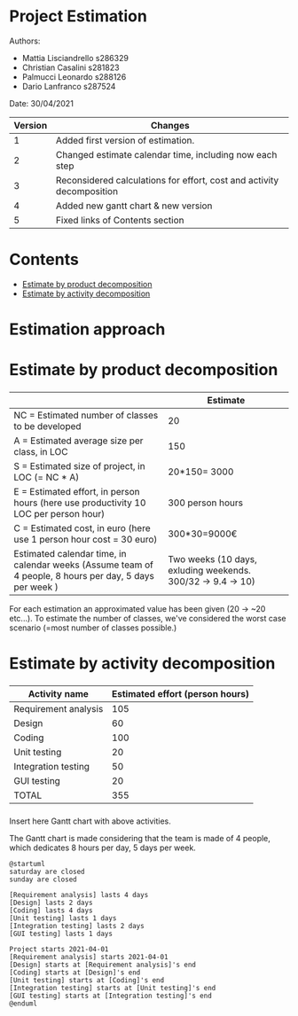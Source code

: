 
# Project Estimation  
Authors:

- Mattia Lisciandrello s286329
- Christian Casalini s281823
- Palmucci Leonardo s288126
- Dario Lanfranco s287524

Date: 30/04/2021

| Version | Changes |
| ------- |---------|
| 1 | Added first version of estimation. |
| 2 | Changed estimate calendar time, including now each step |
| 3 | Reconsidered calculations for effort, cost and activity decomposition | 
| 4 | Added new gantt chart & new version | 
| 5 | Fixed links of Contents section |

# Contents
- [Estimate by product decomposition](#Estimate-by-product-decomposition)
- [Estimate by activity decomposition ](#Estimate-by-activity-decomposition)

# Estimation approach
# Estimate by product decomposition
### 
|             | Estimate                        |             
| ----------- | ------------------------------- |  
| NC =  Estimated number of classes to be developed   |  20          |             
| A = Estimated average size per class, in LOC       |      150               | 
| S = Estimated size of project, in LOC (= NC * A) |20*150= 3000 |
| E = Estimated effort, in person hours (here use productivity 10 LOC per person hour)  |          300 person hours   |   
| C = Estimated cost, in euro (here use 1 person hour cost = 30 euro) | 300*30=9000€ | 
| Estimated calendar time, in calendar weeks (Assume team of 4 people, 8 hours per day, 5 days per week ) | Two weeks (10 days, exluding weekends. 300/32 -> 9.4 -> 10) |               

For each estimation an approximated value has been given (20 -> ~20 etc...). To estimate the number of classes, we've considered the worst case scenario (=most number of classes possible.)


# Estimate by activity decomposition
### 
|         Activity name    | Estimated effort (person hours)   |             
| ----------- | ------------------------------- | 
| Requirement analysis | 105 |
| Design | 60 | 
| Coding | 100 |
| Unit testing | 20 | 
| Integration testing | 50 | 
| GUI testing | 20 |
| TOTAL | 355 | 

###
Insert here Gantt chart with above activities.

The Gantt chart is made considering that the team is made of 4 people, which dedicates 8 hours per day, 5 days per week.


```plantuml
@startuml
saturday are closed
sunday are closed

[Requirement analysis] lasts 4 days
[Design] lasts 2 days
[Coding] lasts 4 days
[Unit testing] lasts 1 days 
[Integration testing] lasts 2 days
[GUI testing] lasts 1 days

Project starts 2021-04-01
[Requirement analysis] starts 2021-04-01
[Design] starts at [Requirement analysis]'s end
[Coding] starts at [Design]'s end
[Unit testing] starts at [Coding]'s end
[Integration testing] starts at [Unit testing]'s end
[GUI testing] starts at [Integration testing]'s end
@enduml
```
